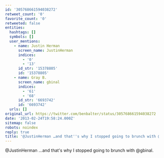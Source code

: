 ```yaml
---
id: '305768661594038272'
retweet_count: '0'
favorite_count: '0'
retweeted: false
entities:
  hashtags: []
  symbols: []
  user_mentions:
    - name: Justin Herman
      screen_name: JustinHerman
      indices:
        - '0'
        - '13'
      id_str: '15378805'
      id: '15378805'
    - name: Gray B.
      screen_name: gbinal
      indices:
        - '61'
        - '68'
      id_str: '6693742'
      id: '6693742'
  urls: []
original_url: https://twitter.com/benbalter/status/305768661594038272
date: '2013-02-24T19:58:24.000Z'
sitemap: false
robots: noindex
reply: true
title: '@JustinHerman …and that''s why I stopped going to brunch with @gbinal.'
---
```


@JustinHerman …and that's why I stopped going to brunch with @gbinal.